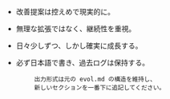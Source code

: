  - 改善提案は控えめで現実的に。
 - 無理な拡張ではなく、継続性を重視。
 - 日々少しずつ、しかし確実に成長する。
 - 必ず日本語で書き、過去ログは保持する。

            出力形式は元の evol.md の構造を維持し、
            新しいセクションを一番下に追記してください。
